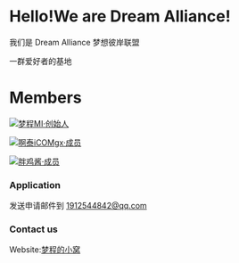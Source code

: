 # Hello!We are Dream Alliance!

我们是 Dream Alliance 梦想彼岸联盟

一群爱好者的基地

# Members

![](https://dream-alliance.gitee.io/img/members/dreamc.JPG)[梦程MI·创始人](https://www.dreamcstudio.cn/)

![](https://dream-alliance.gitee.io/img/members/icomgx.JPG)[啊泰iCOMgx·成员]()

![](https://dream-alliance.gitee.io/img/members/pangchicken.JPG)[胖鸡酱·成员](https://panzhifei.xyz/)

### Application

发送申请邮件到 1912544842@qq.com

### Contact us

Website:[梦程的小窝](https://www.dreamcstudio.cn)

